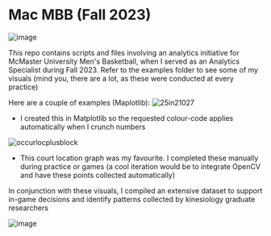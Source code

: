 # Mac MBB (Fall 2023)
![image](https://github.com/taysir-alam/macmbb2324/assets/85037857/11f0badc-6f5c-4047-b2f1-449709bb730e)

This repo contains scripts and files involving an analytics initiative for McMaster University Men's Basketball, when I served as an Analytics Specialist during Fall 2023. Refer to the examples folder to see some of my visuals (mind you, there are a lot, as these were conducted at every practice) 

Here are a couple of examples (Maplotlib): 
![25in21027](https://github.com/taysir-alam/macmbb2324/assets/85037857/cd4feed0-5eb9-452a-8e51-b719ee540742)
- I created this in Matplotlib so the requested colour-code applies automatically when I crunch numbers 

![occurlocplusblock](https://github.com/taysir-alam/macmbb2324/assets/85037857/159f406b-cfbc-4af9-9f68-e68764e9bec6)
- This court location graph was my favourite. I completed these manually during practice or games (a cool iteration would be to integrate OpenCV and have these points collected automatically)

In conjunction with these visuals, I compiled an extensive dataset to support in-game decisions and identify patterns collected by kinesiology graduate researchers 

![image](https://github.com/taysir-alam/macmbb2324/assets/85037857/a86b88f8-80f7-4c8c-93cc-ca17e89cd2c9)
